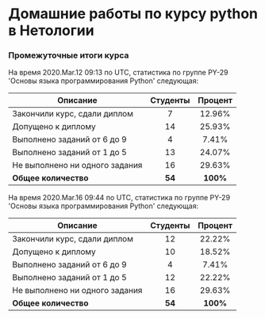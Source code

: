 # Домашние работы по курсу python в Нетологии

### Промежуточные итоги курса
На время 2020.Mar.12 09:13 по UTC, статистика по группе PY-29 'Основы языка программирования Python' следующая:

|Описание                      | Студенты | Процент|
|------------------------------|:--------:|:------:|
Закончили курс, сдали диплом  |    7     | 12.96% |
Допущено к диплому            |    14    | 25.93% |
Выполнено заданий от 6 до 9   |    4     | 7.41%  |
Выполнено заданий от 1 до 5   |    13    | 24.07% |
Не выполнено ни одного задания|    16    | 29.63% |
**Общее количество**          |  **54**  |**100%**|


На время 2020.Mar.16 09:44 по UTC, статистика по группе PY-29 'Основы языка программирования Python'  следующая:

|Описание                      | Студенты | Процент|
|-----------------------------|:--------:|:------:|
Закончили курс, сдали диплом  |    12    | 22.22% |
Допущено к диплому            |    10    | 18.52% |
Выполнено заданий от 6 до 9   |    4     | 7.41%  |
Выполнено заданий от 1 до 5   |    12    | 22.22% |
Не выполнено ни одного задания|    16    | 29.63% |
**Общее количество**          |  **54**  |**100%**|
